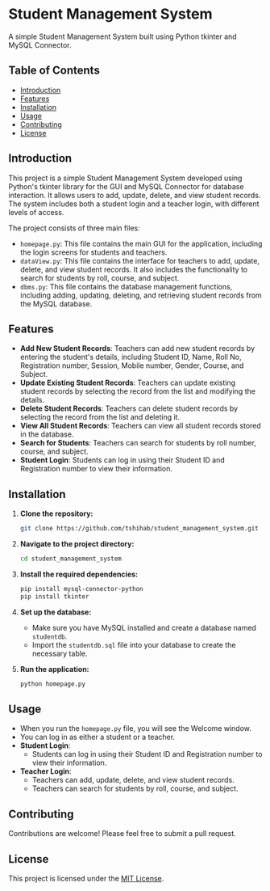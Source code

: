 # Student Management System

A simple Student Management System built using Python tkinter and MySQL Connector.

## Table of Contents

- [Introduction](#introduction)
- [Features](#features)
- [Installation](#installation)
- [Usage](#usage)
- [Contributing](#contributing)
- [License](#license)

## Introduction

This project is a simple Student Management System developed using Python's tkinter library for the GUI and MySQL Connector for database interaction. It allows users to add, update, delete, and view student records. The system includes both a student login and a teacher login, with different levels of access.

The project consists of three main files:

- `homepage.py`: This file contains the main GUI for the application, including the login screens for students and teachers.
- `dataView.py`: This file contains the interface for teachers to add, update, delete, and view student records. It also includes the functionality to search for students by roll, course, and subject.
- `dbms.py`: This file contains the database management functions, including adding, updating, deleting, and retrieving student records from the MySQL database.

## Features

- **Add New Student Records**: Teachers can add new student records by entering the student's details, including Student ID, Name, Roll No, Registration number, Session, Mobile number, Gender, Course, and Subject.
- **Update Existing Student Records**: Teachers can update existing student records by selecting the record from the list and modifying the details.
- **Delete Student Records**: Teachers can delete student records by selecting the record from the list and deleting it.
- **View All Student Records**: Teachers can view all student records stored in the database.
- **Search for Students**: Teachers can search for students by roll number, course, and subject.
- **Student Login**: Students can log in using their Student ID and Registration number to view their information.

## Installation

1. **Clone the repository:**

    ```bash
    git clone https://github.com/tshihab/student_management_system.git
    ```

2. **Navigate to the project directory:**

    ```bash
    cd student_management_system
    ```

3. **Install the required dependencies:**

    ```bash
    pip install mysql-connector-python
    pip install tkinter
    ```

4. **Set up the database:**
   - Make sure you have MySQL installed and create a database named `studentdb`.
   - Import the `studentdb.sql` file into your database to create the necessary table.

5. **Run the application:**

    ```bash
    python homepage.py
    ```

## Usage

- When you run the `homepage.py` file, you will see the Welcome window.
- You can log in as either a student or a teacher.
- **Student Login**:
  - Students can log in using their Student ID and Registration number to view their information.
- **Teacher Login**:
  - Teachers can add, update, delete, and view student records.
  - Teachers can search for students by roll, course, and subject.

## Contributing

Contributions are welcome! Please feel free to submit a pull request.

## License

This project is licensed under the [MIT License](LICENSE).
